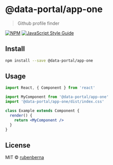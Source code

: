 # @data-portal/app-one

> Github profile finder

[![NPM](https://img.shields.io/npm/v/@data-portal/app-one.svg)](https://www.npmjs.com/package/@data-portal/app-one) [![JavaScript Style Guide](https://img.shields.io/badge/code_style-standard-brightgreen.svg)](https://standardjs.com)

## Install

```bash
npm install --save @data-portal/app-one
```

## Usage

```jsx
import React, { Component } from 'react'

import MyComponent from '@data-portal/app-one'
import '@data-portal/app-one/dist/index.css'

class Example extends Component {
  render() {
    return <MyComponent />
  }
}
```

## License

MIT © [rubenberna](https://github.com/rubenberna)
